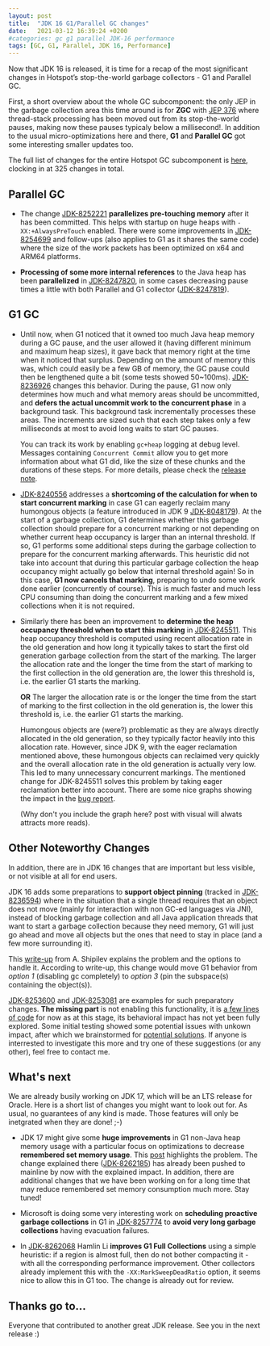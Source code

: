 ```yaml
---
layout: post
title:  "JDK 16 G1/Parallel GC changes"
date:   2021-03-12 16:39:24 +0200
#categories: gc g1 parallel JDK-16 performance
tags: [GC, G1, Parallel, JDK 16, Performance]
---
```


Now that JDK 16 is released, it is time for a recap of the most significant changes in Hotspot’s stop-the-world garbage collectors - G1 and Parallel GC.

First, a short overview about the whole GC subcomponent: the only JEP in the garbage collection area this time around is for **ZGC** with [JEP 376](https://openjdk.java.net/jeps/376) where thread-stack processing has been moved out from its stop-the-world pauses, making now these pauses typicaly below a millisecond!. In addition to the usual micro-optimizations here and there, **G1** and **Parallel GC** got some interesting smaller updates too. 

The full list of changes for the entire Hotspot GC subcomponent is [here](https://bugs.openjdk.java.net/issues/?jql=project%20%3D%20JDK%20AND%20issuetype%20in%20standardIssueTypes()%20AND%20status%20in%20(Resolved%2C%20Closed)%20AND%20resolution%20%3D%20Fixed%20AND%20fixVersion%20%3D%20%2216%22%20AND%20component%20%3D%20hotspot%20AND%20Subcomponent%20in%20(gc%2C%20gc%2C%20gc%2C%20gc%2C%20gc)%20ORDER%20BY%20key%20ASC), clocking in at 325 changes in total.

## Parallel GC

  * The change [JDK-8252221](https://bugs.openjdk.java.net/browse/JDK-8252221) **parallelizes pre-touching memory** after it has been committed. This helps with startup on huge heaps with `-XX:+AlwaysPreTouch` enabled. There were some improvements in [JDK-8254699](https://bugs.openjdk.java.net/browse/JDK-8254699) and follow-ups (also applies to G1 as it shares the same code) where the size of the work packets has been optimized on x64 and ARM64 platforms.

  * **Processing of some more internal references** to the Java heap has been **parallelized** in [JDK-8247820](https://bugs.openjdk.java.net/browse/JDK-8247820), in some cases decreasing pause times a little with both Parallel and G1 collector ([JDK-8247819](https://bugs.openjdk.java.net/browse/JDK-8247819)).

## G1 GC

  * Until now, when G1 noticed that it owned too much Java heap memory during a GC pause, and the user allowed it (having different minimum and maximum heap sizes), it gave back that memory right at the time when it noticed that surplus. Depending on the amount of memory this was, which could easily be a few GB of memory, the GC pause could then be lengthened quite a bit (some tests showed 50~100ms). [JDK-8236926](https://bugs.openjdk.java.net/browse/JDK-8236926) changes this behavior. During the pause, G1 now only determines how much and what memory areas should be uncommitted, and **defers the actual uncommit work to the concurrent phase** in a background task. This background task incrementally processes these areas. The increments are sized such that each step takes only a few milliseconds at most to avoid long waits to start GC pauses.

    You can track its work by enabling `gc+heap` logging at debug level. Messages containing `Concurrent Commit` allow you to get more information about what G1 did, like the size of these chunks and the durations of these steps. For more details, please check the [release note](https://bugs.openjdk.java.net/browse/JDK-8256691).

  * [JDK-8240556](https://bugs.openjdk.java.net/browse/JDK-8240556) addresses a **shortcoming of the calculation for when to start concurrent marking** in case G1 can eagerly reclaim many humongous objects (a feature introduced in JDK 9 [JDK-8048179](https://bugs.openjdk.java.net/browse/JDK-8048179)). At the start of a garbage collection, G1 determines whether this garbage collection should prepare for a concurrent marking or not depending on whether current heap occupancy is larger than an internal threshold. If so, G1 performs some additional steps during the garbage collection to prepare for the concurrent marking afterwards. This heuristic did not take into account that during this particular garbage collection the heap occupancy might actually go below that internal threshold again! So in this case, **G1 now cancels that marking**, preparing to undo some work done earlier (concurrently of course). This is much faster and much less CPU consuming than doing the concurrent marking and a few mixed collections when it is not required.

  * Similarly there has been an improvement to **determine the heap occupancy threshold when to start this marking** in [JDK-8245511](https://bugs.openjdk.java.net/browse/JDK-8245511). This heap occupancy threshold is computed using recent allocation rate in the old generation and how long it typically takes to start the first old generation garbage collection from the start of the marking. The larger the allocation rate and the longer the time from the start of marking to the first collection in the old generation are, the lower this threshold is, i.e. the earlier G1 starts the marking.
  
    **OR** The larger the allocation rate is or the longer the time from the start of marking to the first collection in the old generation is, the lower this threshold is, i.e. the earlier G1 starts the marking.

    Humongous objects are (were?) problematic as they are always directly allocated in the old generation, so they typically factor heavily into this allocation rate. However, since JDK 9, with the eager reclamation mentioned above, these humongous objects can reclaimed very quickly and the overall allocation rate in the old generation is actually very low. This led to many unnecessary concurrent markings. The mentioned change for JDK-8245511 solves this problem by taking eager reclamation better into account. There are some nice graphs showing the impact in the [bug report](https://bugs.openjdk.java.net/browse/JDK-8245511).
	
	(Why don't you include the graph here? post with visual will alwats attracts more reads).

## Other Noteworthy Changes

In addition, there are in JDK 16 changes that are important but less visible, or not visible at all for end users.

JDK 16 adds some preparations to **support object pinning** (tracked in [JDK-8236594](https://bugs.openjdk.java.net/browse/JDK-8236594)) where in the situation that a single thread requires that an object does not move (mainly for interaction with non GC-ed languages via JNI), instead of blocking garbage collection and all Java application threads that want to start a garbage collection because they need memory, G1 will just go ahead and move all objects but the ones that need to stay in place (and a few more surrounding it).

This [write-up](https://shipilev.net/jvm/anatomy-quarks/9-jni-critical-gclocker/) from A. Shipilev explains the problem and the options to handle it. According to write-up, this change would move G1 behavior from _option 1_ (disabling gc completely) to _option 3_ (pin the subspace(s) containing the object(s)).

[JDK-8253600](https://bugs.openjdk.java.net/browse/JDK-8253600) and [JDK-8253081](https://bugs.openjdk.java.net/browse/JDK-8253081) are examples for such preparatory changes. **The missing part** is not enabling this functionality, it is [a few lines of code](https://github.com/openjdk/jdk/compare/master...tschatzl:full-pin-support) for now as at this stage, its behavioral impact has not yet been fully explored. Some initial testing showed some potential issues with unkown impact, after which we brainstormed for [potential solutions](https://bugs.openjdk.java.net/issues/?jql=labels%20%3D%20gc-g1-pinned-regions). If anyone is interrested to investigate this more and try one of these suggestions (or any other), feel free to contact me.

## What's next

We are already busily working on JDK 17, which will be an LTS release for Oracle. Here is a short list of changes you might want to look out for. As usual, no guarantees of any kind is made. Those features will only be inetgrated when they are done! ;-)

  * JDK 17 might give some **huge improvements** in G1 non-Java heap memory usage with a particular focus on optimizations to decrease **remembered set memory usage**. This [post](https://tschatzl.github.io/2021/02/26/early-prune.html) highlights the problem. The change explained there ([JDK-8262185](https://bugs.openjdk.java.net/browse/JDK-8262185)) has already been pushed to mainline by now with the explained impact. In addition, there are additional changes that we have been working on for a long time that may reduce remembered set memory consumption much more. Stay tuned!

  * Microsoft is doing some very interesting work on **scheduling proactive garbage collections** in G1 in [JDK-8257774](https://bugs.openjdk.java.net/browse/JDK-8257774) to **avoid very long garbage collections** having evacuation failures.

  * In [JDK-8262068](https://bugs.openjdk.java.net/browse/JDK-8262068) Hamlin Li **improves G1 Full Collections** using a simple heuristic: if a region is almost full, then do not bother compacting it - with all the corresponding performance improvement. Other collectors already implement this with the `-XX:MarkSweepDeadRatio` option, it seems nice to allow this in G1 too. The change is already out for review.

## Thanks go to…

Everyone that contributed to another great JDK release. See you in the next release :)



